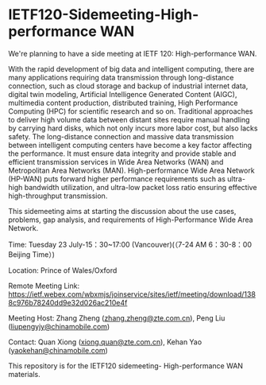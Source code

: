 
# IETF120-Sidemeeting-High-performance WAN

We're planning to have a side meeting at IETF 120: High-performance WAN.

With the rapid development of big data and intelligent computing, there are many applications requiring data transmission through long-distance connection, such as cloud storage and backup of industrial internet data, digital twin modeling, Artificial Intelligence Generated Content (AIGC), multimedia content production, distributed training, High Performance Computing (HPC) for scientific research and so on. Traditional approaches to deliver high volume data between distant sites require manual handling by carrying hard disks, which not only incurs more labor cost, but also lacks safety. The long-distance connection and massive data transmission between intelligent computing centers have become a key factor affecting the performance. It must ensure data integrity and provide stable and efficient transmission services in Wide Area Networks (WAN) and Metropolitan Area Networks (MAN). High-performance Wide Area Network (HP-WAN) puts forward higher performance requirements such as ultra-high bandwidth utilization, and ultra-low packet loss ratio ensuring effective high-throughput transmission.

This sidemeeting aims at starting the discussion about the use cases, problems, gap analysis, and requirements of High-Performance Wide Area Network.

Time: Tuesday 23 July-15：30~17:00 (Vancouver)(（7-24 AM 6：30-8：00 Beijing Time）)

Location: Prince of Wales/Oxford

Remote Meeting Link: https://ietf.webex.com/wbxmjs/joinservice/sites/ietf/meeting/download/1388c976b78240dd9e32d026ac210e4f

Meeting Host: Zhang Zheng (zhang.zheng@zte.com.cn), Peng Liu (liupengyjy@chinamobile.com)

Contact: Quan Xiong (xiong.quan@zte.com.cn), Kehan Yao (yaokehan@chinamobile.com)

This repository is for the IETF120 sidemeeting- High-performance WAN materials.
